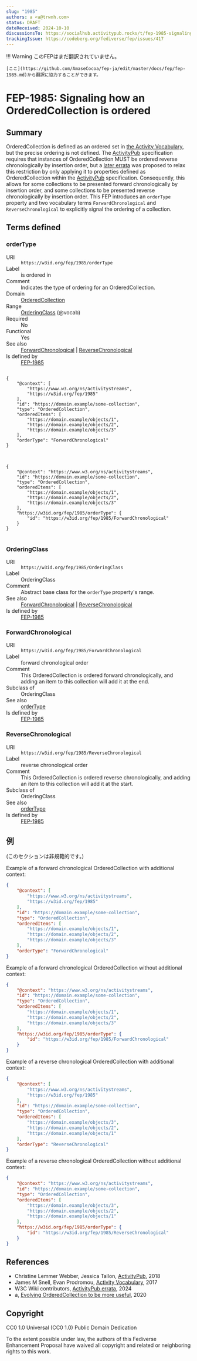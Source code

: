 ```yaml
---
slug: "1985"
authors: a <a@trwnh.com>
status: DRAFT
dateReceived: 2024-10-10
discussionsTo: https://socialhub.activitypub.rocks/t/fep-1985-signaling-how-an-orderedcollection-is-ordered/4653
trackingIssue: https://codeberg.org/fediverse/fep/issues/417
---
```

!!! Warning
    このFEPはまだ翻訳されていません。

    [ここ](https://github.com/AmaseCocoa/fep-ja/edit/master/docs/fep/fep-1985.md)から翻訳に協力することができます。
# FEP-1985: Signaling how an OrderedCollection is ordered


## Summary

OrderedCollection is defined as an ordered set in [the Activity Vocabulary][AS2-Vocab], but the precise ordering is not defined. The [ActivityPub][ActivityPub] specification requires that instances of OrderedCollection MUST be ordered reverse chronologically by insertion order, but a [later errata][AP-errata] was proposed to relax this restriction by only applying it to properties defined as OrderedCollection within the [ActivityPub][ActivityPub] specification. Consequently, this allows for some collections to be presented forward chronologically by insertion order, and some collections to be presented reverse chronologically by insertion order. This FEP introduces an `orderType` property and two vocabulary terms `ForwardChronological` and `ReverseChronological` to explicitly signal the ordering of a collection.

## Terms defined

<section id="orderType" resource="https://w3id.org/fep/1985/orderType" typeof="rdf:Property">
<h3>orderType</h3>
<dl>
<dt>URI</dt>
<dd><code>https://w3id.org/fep/1985/orderType</code></dd>
<dt>Label</dt>
<dd property="rdfs:label" lang="en">is ordered in</dd>
<dt>Comment</dt>
<dd property="rdfs:comment" lang="en">Indicates the type of ordering for an OrderedCollection.</dd>
<dt>Domain</dt>
<dd><a property="rdfs:domain" resource="as:OrderedCollection" href="https://www.w3.org/ns/activitystreams#OrderedCollection">OrderedCollection</a></dd>
<dt>Range</dt>
<dd><a property="rdfs:range" resource="https://w3id.org/fep/1985/OrderingClass" href="https://w3id.org/fep/1985/OrderingClass">OrderingClass</a> (@vocab)</dd>
<dt>Required</dt>
<dd property="owl:minCardinality" content="0" datatype="xsd:nonNegativeInteger">No</dd>
<dt>Functional</dt>
<dd property="owl:maxCardinality" content="1" datatype="xsd:nonNegativeInteger">Yes</dd>
<dt>See also</dt>
<dd><a property="rdfs:seeAlso" href="https://w3id.org/fep/1985/ForwardChronological">ForwardChronological</a> | <a property="rdfs:seeAlso" href="https://w3id.org/fep/1985/ReverseChronological">ReverseChronological</a></dd>
<dt>Is defined by</dt>
<dd><a property="rdfs:isDefinedBy" href="https://w3id.org/fep/1985">FEP-1985</a></dd>
</dl>
<pre title="Example of a forward chronological OrderedCollection with additional context">
<code>
{
	"@context": [
		"https://www.w3.org/ns/activitystreams",
		"https://w3id.org/fep/1985"
	],
	"id": "https://domain.example/some-collection",
	"type": "OrderedCollection",
	"orderedItems": [
		"https://domain.example/objects/1",
		"https://domain.example/objects/2",
		"https://domain.example/objects/3"
	],
	"orderType": "ForwardChronological"
}
</code>
</pre>
<pre title="Example of a forward chronological OrderedCollection without additional context">
<code>
{
	"@context": "https://www.w3.org/ns/activitystreams",
	"id": "https://domain.example/some-collection",
	"type": "OrderedCollection",
	"orderedItems": [
		"https://domain.example/objects/1",
		"https://domain.example/objects/2",
		"https://domain.example/objects/3"
	],
	"https://w3id.org/fep/1985/orderType": {
		"id": "https://w3id.org/fep/1985/ForwardChronological"
	}
}
</code>
</pre>
</section>

<section id="OrderingClass" resource="https://w3id.org/fep/1985/OrderingClass" typeof="rdfs:Class" excluded="1">
<h3>OrderingClass</h3>
<dl>
<dt>URI</dt>
<dd><code>https://w3id.org/fep/1985/OrderingClass</code>
</dd>
<dt>Label</dt>
<dd property="rdfs:label" lang="en">OrderingClass</dd>
<dt>Comment</dt>
<dd property="rdfs:comment" lang="en">Abstract base class for the <code>orderType</code> property's range.</dd>
<dt>See also</dt>
<dd><a property="rdfs:seeAlso" href="https://w3id.org/fep/1985/ForwardChronological">ForwardChronological</a> | <a property="rdfs:seeAlso" href="https://w3id.org/fep/1985/ReverseChronological">ReverseChronological</a></dd>
<dt>Is defined by</dt>
<dd><a property="rdfs:isDefinedBy" href="https://w3id.org/fep/1985">FEP-1985</a></dd>
</dl>
</section>

<section id="ForwardChronological" resource="https://w3id.org/fep/1985/ForwardChronological" typeof="rdfs:Class">
<h3>ForwardChronological</h3>
<dl>
<dt>URI</dt>
<dd><code>https://w3id.org/fep/1985/ForwardChronological</code>
</dd>
<dt>Label</dt>
<dd property="rdfs:label" lang="en">forward chronological order</dd>
<dt>Comment</dt>
<dd property="rdfs:comment" lang="en">This OrderedCollection is ordered forward chronologically, and adding an item to this collection will add it at the end.</dd>
<dt>Subclass of</dt>
<dd property="rdfs:subClassOf" resource="https://w3id.org/fep/1985/OrderingClass">OrderingClass</dd>
<dt>See also</dt>
<dd><a property="rdfs:seeAlso" href="https://w3id.org/fep/1985/orderType">orderType</a></dd>
<dt>Is defined by</dt>
<dd><a property="rdfs:isDefinedBy" href="https://w3id.org/fep/1985">FEP-1985</a></dd>
</dl>
</section>

<section id="ReverseChronological" resource="https://w3id.org/fep/1985/ReverseChronological" typeof="rdfs:Class">
<h3>ReverseChronological</h3>
<dl>
<dt>URI</dt>
<dd><code>https://w3id.org/fep/1985/ReverseChronological</code>
</dd>
<dt>Label</dt>
<dd property="rdfs:label" lang="en">reverse chronological order</dd>
<dt>Comment</dt>
<dd property="rdfs:comment" lang="en">This OrderedCollection is ordered reverse chronologically, and adding an item to this collection will add it at the start.</dd>
<dt>Subclass of</dt>
<dd property="rdfs:subClassOf" resource="https://w3id.org/fep/1985/OrderingClass">OrderingClass</dd>
<dt>See also</dt>
<dd><a property="rdfs:seeAlso" href="https://w3id.org/fep/1985/orderType">orderType</a></dd>
<dt>Is defined by</dt>
<dd><a property="rdfs:isDefinedBy" href="https://w3id.org/fep/1985">FEP-1985</a></dd>
</dl>
</section>

## 例

(このセクションは非規範的です。)

Example of a forward chronological OrderedCollection with additional context:

```json
{
	"@context": [
		"https://www.w3.org/ns/activitystreams",
		"https://w3id.org/fep/1985"
	],
	"id": "https://domain.example/some-collection",
	"type": "OrderedCollection",
	"orderedItems": [
		"https://domain.example/objects/1",
		"https://domain.example/objects/2",
		"https://domain.example/objects/3"
	],
	"orderType": "ForwardChronological"
}
```

Example of a forward chronological OrderedCollection without additional context:

```json
{
	"@context": "https://www.w3.org/ns/activitystreams",
	"id": "https://domain.example/some-collection",
	"type": "OrderedCollection",
	"orderedItems": [
		"https://domain.example/objects/1",
		"https://domain.example/objects/2",
		"https://domain.example/objects/3"
	],
	"https://w3id.org/fep/1985/orderType": {
		"id": "https://w3id.org/fep/1985/ForwardChronological"
	}
}
```

Example of a reverse chronological OrderedCollection with additional context:

```json
{
	"@context": [
		"https://www.w3.org/ns/activitystreams",
		"https://w3id.org/fep/1985"
	],
	"id": "https://domain.example/some-collection",
	"type": "OrderedCollection",
	"orderedItems": [
		"https://domain.example/objects/3",
		"https://domain.example/objects/2",
		"https://domain.example/objects/1"
	],
	"orderType": "ReverseChronological"
}
```

Example of a reverse chronological OrderedCollection without additional context:

```json
{
	"@context": "https://www.w3.org/ns/activitystreams",
	"id": "https://domain.example/some-collection",
	"type": "OrderedCollection",
	"orderedItems": [
		"https://domain.example/objects/3",
		"https://domain.example/objects/2",
		"https://domain.example/objects/1"
	],
	"https://w3id.org/fep/1985/orderType": {
		"id": "https://w3id.org/fep/1985/ReverseChronological"
	}
}
```

## References

- Christine Lemmer Webber, Jessica Tallon, [ActivityPub][ActivityPub], 2018
- James M Snell, Evan Prodromou, [Activity Vocabulary][AS2-Vocab], 2017
- W3C Wiki contributors, [ActivityPub errata][AP-errata], 2024
- a, [Evolving OrderedCollection to be more useful][thread], 2020

[ActivityPub]: https://www.w3.org/TR/activitypub
[AS2-Vocab]: https://www.w3.org/TR/activitystreams-vocabulary
[thread]: https://socialhub.activitypub.rocks/t/pre-fep-evolving-orderedcollection-to-be-more-useful/4608
[AP-errata]: https://www.w3.org/wiki/ActivityPub_errata#Clarify_that_the_%22reverse_chronological_order%22_requirement_only_applies_to_OrderedCollection_properties_defined_in_ActivityPub,_not_to_all_OrderedCollection_entities

## Copyright

CC0 1.0 Universal (CC0 1.0) Public Domain Dedication

To the extent possible under law, the authors of this Fediverse Enhancement Proposal have waived all copyright and related or neighboring rights to this work.
